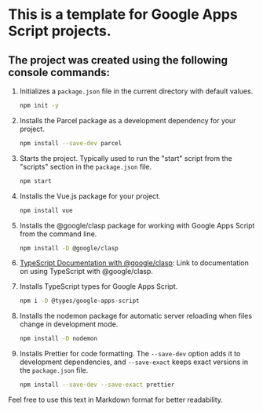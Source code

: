 # This is a template for Google Apps Script projects.

## The project was created using the following console commands:

1. Initializes a `package.json` file in the current directory with default values.
   ```bash
   npm init -y
   ```

2. Installs the Parcel package as a development dependency for your project.
   ```bash
   npm install --save-dev parcel
   ```

3. Starts the project. Typically used to run the "start" script from the "scripts" section in the `package.json` file.
   ```bash
   npm start
   ```

4. Installs the Vue.js package for your project.
   ```bash
   npm install vue
   ```

5. Installs the @google/clasp package for working with Google Apps Script from the command line.
   ```bash
   npm install -D @google/clasp
   ```

6. [TypeScript Documentation with @google/clasp](https://github.com/google/clasp/blob/master/docs/typescript.md): Link to documentation on using TypeScript with @google/clasp.

7. Installs TypeScript types for Google Apps Script.
   ```bash
   npm i -D @types/google-apps-script
   ```

8. Installs the nodemon package for automatic server reloading when files change in development mode.
   ```bash
   npm install -D nodemon
   ```

9. Installs Prettier for code formatting. The `--save-dev` option adds it to development dependencies, and `--save-exact` keeps exact versions in the `package.json` file.
   ```bash
   npm install --save-dev --save-exact prettier
   ```

Feel free to use this text in Markdown format for better readability.
